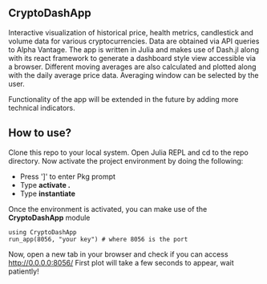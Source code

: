 ## CryptoDashApp

Interactive visualization of historical price, health metrics, candlestick and volume data for various cryptocurrencies. Data are obtained via API queries to Alpha Vantage. 
The app is written in Julia and makes use of Dash.jl along with its react framework to generate a dashboard style view accessible via a browser. 
Different moving averages are also calculated and plotted along with the daily average price data. Averaging window can be selected by the user.

Functionality of the app will be extended in the future by adding more technical indicators.

## How to use?

Clone this repo to your local system. Open Julia REPL and cd to the repo directory. Now activate the project environment by doing the following:
* Press ']' to enter Pkg prompt
* Type **activate .**
* Type **instantiate**

Once the environment is activated, you can make use of the **CryptoDashApp** module

    using CryptoDashApp
    run_app(8056, "your key") # where 8056 is the port 
    
Now, open a new tab in your browser and check if you can access http://0.0.0.0:8056/
First plot will take a few seconds to appear, wait patiently!
    



    


